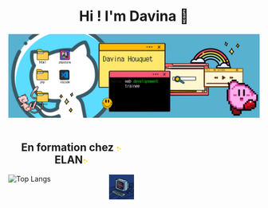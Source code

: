 <h1 align = 'center' >Hi ! I'm Davina 👋</h1>

![](https://github.com/davinahouquet/davinahouquet/blob/main/banniere.jpg)

<div style="width: 100%; display: flex; flex-direction: row">
    <div style="width: 50%;">
				<h2 align='center'>En formation chez  <img width="10" height="10" src="https://github.com/davinahouquet/davinahouquet/blob/main/brille.png"/>ELAN<img  width="10" height="10"src="https://github.com/davinahouquet/davinahouquet/blob/main/brille.png"/> </h2>
	    
![Top Langs](https://github-readme-stats.vercel.app/api/top-langs/?username=davinahouquet&hide=javascript,css,scss,html&theme=tokyonight)
<img src="https://github.com/davinahouquet/davinahouquet/blob/main/giphy.gif" alt="GIF" width="20%" height="auto" align="right">
	 </div>

